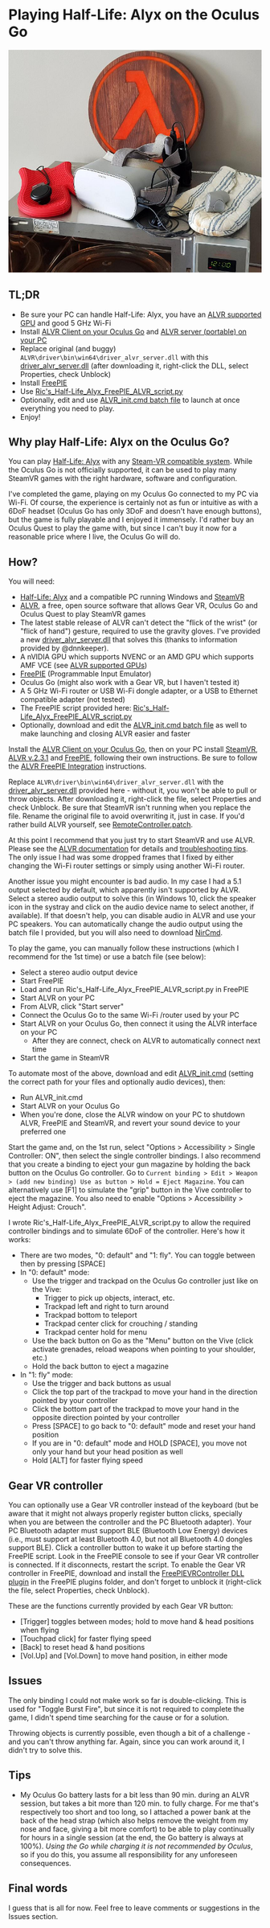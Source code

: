 # Playing Half-Life: Alyx on the Oculus Go

![This is how I played Half-Life: Alyx on the Oculus Go](Fresh_from_the_oven.jpg)

## TL;DR

* Be sure your PC can handle Half-Life: Alyx, you have an [ALVR supported GPU](https://github.com/polygraphene/ALVR/wiki/Supported-GPU) and good 5 GHz Wi-Fi
* Install [ALVR Client on your Oculus Go](https://alvr-dist.appspot.com/) and [ALVR server (portable) on your PC](https://github.com/polygraphene/ALVR/releases/tag/v2.3.1)
* Replace original (and buggy) `ALVR\driver\bin\win64\driver_alvr_server.dll` with this [driver_alvr_server.dll](https://github.com/AltoRetrato/Half-Life_Alyx_on_Oculus_Go/raw/master/driver_alvr_server.dll) (after downloading it, right-click the DLL, select Properties, check Unblock)
* Install [FreePIE](https://andersmalmgren.github.io/FreePIE/)
* Use [Ric's_Half-Life_Alyx_FreePIE_ALVR_script.py](https://raw.githubusercontent.com/AltoRetrato/Half-Life_Alyx_on_Oculus_Go/master/Ric's_Half-Life_Alyx_FreePIE_ALVR_script.py)
* Optionally, edit and use [ALVR_init.cmd batch file](https://raw.githubusercontent.com/AltoRetrato/Half-Life_Alyx_on_Oculus_Go/master/ALVR_init.cmd) to launch at once everything you need to play.
* Enjoy!

## Why play Half-Life: Alyx on the Oculus Go?

You can play [Half-Life: Alyx](https://www.half-life.com/en/alyx) with any [Steam-VR compatible system](https://www.half-life.com/en/alyx/vr). While the Oculus Go is not officially supported, it can be used to play many SteamVR games with the right hardware, software and configuration.

I've completed the game, playing on my Oculus Go connected to my PC via Wi-Fi. Of course, the experience is certainly not as fun or intuitive as with a 6DoF headset (Oculus Go has only 3DoF and doesn't have enough buttons), but the game is fully playable and I enjoyed it immensely. I'd rather buy an Oculus Quest to play the game with, but since I can't buy it now for a reasonable price where I live, the Oculus Go will do.

## How?

You will need:
* [Half-Life: Alyx](https://store.steampowered.com/app/546560/HalfLife_Alyx/) and a compatible PC running Windows and [SteamVR](https://store.steampowered.com/app/250820/SteamVR/)
* [ALVR](https://github.com/polygraphene/ALVR/), a free, open source software that allows Gear VR, Oculus Go and Oculus Quest to play SteamVR games
* The latest stable release of ALVR can't detect the "flick of the wrist" (or "flick of hand") gesture, required to use the gravity gloves. I've provided a new [driver_alvr_server.dll](https://github.com/AltoRetrato/Half-Life_Alyx_on_Oculus_Go/raw/master/driver_alvr_server.dll) that solves this (thanks to information provided by @dnnkeeper).
* A nVIDIA GPU which supports NVENC or an AMD GPU which supports AMF VCE (see [ALVR supported GPUs](https://github.com/polygraphene/ALVR/wiki/Supported-GPU))
* [FreePIE](https://andersmalmgren.github.io/FreePIE/) (Programmable Input Emulator)
* Oculus Go (might also work with a Gear VR, but I haven't tested it)
* A 5 GHz Wi-Fi router or USB Wi-Fi dongle adapter, or a USB to Ethernet compatible adapter (not tested)
* The FreePIE script provided here: [Ric's_Half-Life_Alyx_FreePIE_ALVR_script.py](https://raw.githubusercontent.com/AltoRetrato/Half-Life_Alyx_on_Oculus_Go/master/Ric's_Half-Life_Alyx_FreePIE_ALVR_script.py)
* Optionally, download and edit the [ALVR_init.cmd batch file](https://raw.githubusercontent.com/AltoRetrato/Half-Life_Alyx_on_Oculus_Go/master/ALVR_init.cmd) as well to make launching and closing  ALVR easier and faster

Install the [ALVR Client on your Oculus Go](https://alvr-dist.appspot.com/), then on your PC install [SteamVR](https://store.steampowered.com/app/250820/SteamVR/), [ALVR v.2.3.1](https://github.com/polygraphene/ALVR/releases/tag/v2.3.1) and [FreePIE](https://andersmalmgren.github.io/FreePIE/), following their own instructions. Be sure to follow the [ALVR FreePIE Integration](https://github.com/polygraphene/ALVR/wiki/FreePIE-Integration) instructions.

Replace `ALVR\driver\bin\win64\driver_alvr_server.dll` with the [driver_alvr_server.dll](https://github.com/AltoRetrato/Half-Life_Alyx_on_Oculus_Go/raw/master/driver_alvr_server.dll) provided here - without it, you won't be able to pull or throw objects. After downloading it, right-click the file, select Properties and check Unblock. Be sure that SteamVR isn't running when you replace the file. Rename the original file to avoid overwriting it, just in case. If you'd rather build ALVR yourself, see [RemoteController.patch](RemoteController.patch).

At this point I recommend that you just try to start SteamVR and use ALVR. Please see the [ALVR documentation](https://github.com/polygraphene/ALVR/wiki) for details and [troubleshooting tips](https://github.com/polygraphene/ALVR/wiki/Troubleshooting). The only issue I had was some dropped frames that I fixed by either changing the Wi-Fi router settings or simply using another Wi-Fi router.

Another issue you might encounter is bad audio. In my case I had a 5.1 output selected by default, which apparently isn't supported by ALVR. Select a stereo audio output to solve this (in Windows 10, click the speaker icon in the systray and click on the audio device name to select another, if available). If that doesn't help, you can disable audio in ALVR and use your PC speakers. You can automatically change the audio output using the batch file I provided, but you will also need to download [NirCmd](https://www.nirsoft.net/utils/nircmd.html).

To play the game, you can manually follow these instructions (which I recommend for the 1st time) or use a batch file (see below):
* Select a stereo audio output device
* Start FreePIE
* Load and run Ric's_Half-Life_Alyx_FreePIE_ALVR_script.py in FreePIE
* Start ALVR on your PC
* From ALVR, click "Start server"
* Connect the Oculus Go to the same Wi-Fi /router used by your PC
* Start ALVR on your Oculus Go, then connect it using the ALVR interface on your PC
  * After they are connect, check on ALVR to automatically connect next time
* Start the game in SteamVR

To automate most of the above, download and edit [ALVR_init.cmd](https://raw.githubusercontent.com/AltoRetrato/Half-Life_Alyx_on_Oculus_Go/master/ALVR_init.cmd) (setting the correct path for your files and optionally audio devices), then:
* Run ALVR_init.cmd
* Start ALVR on your Oculus Go
* When you're done, close the ALVR window on your PC to shutdown ALVR, FreePIE and SteamVR, and revert your sound device to your preferred one

Start the game and, on the 1st run, select "Options > Accessibility > Single Controller: ON", then select the single controller bindings. I also recommend that you create a binding to eject your gun magazine by holding the back button on the Oculus Go controller. Go to `Current binding > Edit > Weapon > (add new binding) Use as button > Hold = Eject Magazine`. You can alternatively use [F1] to simulate the "grip" button in the Vive controller to eject the magazine. You also need to enable "Options > Accessibility > Height Adjust: Crouch".

I wrote Ric's_Half-Life_Alyx_FreePIE_ALVR_script.py to allow the required controller bindings and to simulate 6DoF of the controller. Here's how it works:
* There are two modes, "0: default" and "1: fly". You can toggle between then by pressing [SPACE]
* In "0: default" mode:
  * Use the trigger and trackpad on the Oculus Go controller just like on the Vive:
    * Trigger to pick up objects, interact, etc.
    * Trackpad left and right to turn around
    * Trackpad bottom to teleport
    * Trackpad center click for crouching / standing
    * Trackpad center hold for menu
  * Use the back button on Go as the "Menu" button on the Vive (click activate grenades, reload weapons when pointing to your shoulder, etc.)
  * Hold the back button to eject a magazine
* In "1: fly" mode:
  * Use the trigger and back buttons as usual
  * Click the top part of the trackpad to move your hand in the direction pointed by your controller
  * Click the bottom part of the trackpad to move your hand in the opposite direction pointed by your controller
  * Press [SPACE] to go back to "0: default" mode and reset your hand position
  * If you are in "0: default" mode and HOLD [SPACE], you move not only your hand but your head position as well
  * Hold [ALT] for faster flying speed

## Gear VR controller

You can optionally use a Gear VR controller instead of the keyboard (but be aware that it might not always properly register button clicks, specially when you are between the controller and the PC Bluetooth adapter). Your PC Bluetooth adapter must support BLE (Bluetooth Low Energy) devices (i.e., must support at least Bluetooth 4.0, but not all Bluetooth 4.0 dongles support BLE). Click a controller button to wake it up before starting the FreePIE script. Look in the FreePIE console to see if your Gear VR controller is connected. If it disconnects, restart the script. To enable the Gear VR controller in FreePIE, download and install the [FreePIEVRController DLL plugin](https://github.com/polygraphene/FreePIEVRController/releases) in the FreePIE plugins folder, and don't forget to unblock it (right-click the file, select Properties, check Unblock).

These are the functions currently provided by each Gear VR button:
* [Trigger] toggles between modes; hold to move hand & head positions when flying
* [Touchpad click] for faster flying speed
* [Back] to reset head & hand positions
* [Vol.Up] and [Vol.Down] to move hand position, in either mode

## Issues

The only binding I could not make work so far is double-clicking. This is used for "Toggle Burst Fire", but since it is not required to complete the game, I didn't spend time searching for the cause or for a solution.

Throwing objects is currently possible, even though a bit of a challenge - and you can't throw anything far. Again, since you can work around it, I didn't try to solve this.

## Tips

* My Oculus Go battery lasts for a bit less than 90 min. during an ALVR session, but takes a bit more than 120 min. to fully charge. For me that's respectively too short and too long, so I attached a power bank at the back of the head strap (which also helps remove the weight from my nose and face, giving a bit more comfort) to be able to play continually for hours in a single session (at the end, the Go battery is always at 100%). *Using the Go while charging it is not recommended by Oculus*, so if you do this, you assume all responsibility for any unforeseen consequences.

## Final words

I guess that is all for now. Feel free to leave comments or suggestions in the Issues section.
